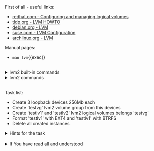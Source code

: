 First of all - useful links:

- [redhat.com - Configuring and managing logical volumes](https://access.redhat.com/documentation/en-us/red_hat_enterprise_linux/9/html/configuring_and_managing_logical_volumes/index)
- [tldp.org - LVM HOWTO](https://tldp.org/HOWTO/LVM-HOWTO/)
- [debian.org - LVM](https://wiki.debian.org/LVM)
- [suse.com - LVM Configuration](https://documentation.suse.com/sles/15-SP1/html/SLES-all/cha-lvm.html)
- [archlinux.org - LVM](https://wiki.archlinux.org/title/LVM)

Manual pages:
- `man lvm`{{exec}}
<br>
<details><summary>lvm2 built-in commands</summary>
<pre>
The following commands are built into lvm without links<br>
  <strong>config</strong>        The same as lvmconfig(8) below.
  <strong>devtypes</strong>      Display the recognised built-in block device types.
  <strong>dumpconfig</strong>    The same as lvmconfig(8) below.
  <strong>formats</strong>       Display recognised metadata formats.
  <strong>fullreport</strong>    Report  information  about  PVs,  PV segments, VGs, LVs and LV segments, all at once.
  <strong>help</strong>          Display the help text.
  <strong>lastlog</strong>       Display log report of last command run in LVM shell if command log reporting is enabled.
  <strong>lvpoll</strong>        Complete lvmpolld operations (Internal command).
  <strong>segtypes</strong>      Display recognised Logical Volume segment types.
  <strong>systemid</strong>      Display any system ID currently set on this host.
  <strong>tags</strong>          Display any tags defined on this host.
  <strong>version</strong>       Display version information.
</pre>
</details>
<details><summary>lvm2 commands</summary>
<pre>
  <strong>pvchange</strong>      Change attributes of a Physical Volume.
  <strong>pvck</strong>          Check Physical Volume metadata.
  <strong>pvcreate</strong>      Initialize a disk or partition for use by LVM.
  <strong>pvdisplay</strong>     Display attributes of a Physical Volume.
  <strong>pvmove</strong>        Move Physical Extents.
  <strong>pvremove</strong>      Remove a Physical Volume.
  <strong>pvresize</strong>      Resize a disk or partition in use by LVM2.
  <strong>pvs</strong>           Report information about Physical Volumes.
  <strong>pvscan</strong>        Scan all disks for Physical Volumes.<br>
  <strong>vgcfgbackup</strong>   Backup Volume Group descriptor area.
  <strong>vgcfgrestore</strong>  Restore Volume Group descriptor area.
  <strong>vgchange</strong>      Change attributes of a Volume Group.
  <strong>vgck</strong>          Check Volume Group metadata.
  <strong>vgconvert</strong>     Convert Volume Group metadata format.
  <strong>vgcreate</strong>      Create a Volume Group.
  <strong>vgdisplay</strong>     Display attributes of Volume Groups.
  <strong>vgexport</strong>      Make volume Groups unknown to the system.
  <strong>vgextend</strong>      Add Physical Volumes to a Volume Group.
  <strong>vgimport</strong>      Make exported Volume Groups known to the system.
  <strong>vgimportclone</strong> Import  and  rename  duplicated  Volume Group (e.g. a hardware snapshot).
  <strong>vgmerge</strong>       Merge two Volume Groups.
  <strong>vgmknodes</strong>     Recreate Volume Group directory  and  Logical  Volume  specialfiles
  <strong>vgreduce</strong>      Reduce  a  Volume  Group by removing one or more Physical Volumes.
  <strong>vgremove</strong>      Remove a Volume Group.
  <strong>vgrename</strong>      Rename a Volume Group.
  <strong>vgs</strong>           Report information about Volume Groups.
  <strong>vgscan</strong>        Scan all disks for Volume Groups and rebuild caches.
  <strong>vgsplit</strong>       Split a Volume Group into two, moving any logical volumes from one Volume Group to another by moving entire Physical Volumes.<br>
  <strong>lvchange</strong>      Change attributes of a Logical Volume.
  <strong>lvconvert</strong>     Convert a Logical Volume from linear to mirror or snapshot.
  <strong>lvcreate</strong>      Create a Logical Volume in an existing Volume Group.
  <strong>lvdisplay</strong>     Display attributes of a Logical Volume.
  <strong>lvextend</strong>      Extend the size of a Logical Volume.
  <strong>lvmconfig</strong>     Display    the   configuration   information   after   loading lvm.conf(5) and any other configuration files.
  <strong>lvmdiskscan</strong>   Scan for all devices visible to LVM2.
  <strong>lvmdump</strong>       Create lvm2 information dumps for diagnostic purposes.
  <strong>lvreduce</strong>      Reduce the size of a Logical Volume.
  <strong>lvremove</strong>      Remove a Logical Volume.
  <strong>lvrename</strong>      Rename a Logical Volume.
  <strong>lvresize</strong>      Resize a Logical Volume.
  <strong>lvs</strong>           Report information about Logical Volumes.
  <strong>lvscan</strong>        Scan (all disks) for Logical Volumes.
</pre>
</details>
<br>

Task list:
- Create 3 loopback devices 256Mb each
- Create 'testvg' lvm2 volume group from this devices
- Create 'testlv1' and 'testlv2' lvm2 logical volumes belongs 'testvg'
- Format 'testlv1' with EXT4 and 'testlv1' with BTRFS
- Delete all created instances

<details><summary>Hints for the task</summary>
<pre>
<strong>Task 1:</strong>
  $ dd if=/dev/zero bs=1M count=256 | tee ld{0..2}
  $ losetup -Pf ld0
  $ losetup -Pf ld1
  $ losetup -Pf ld2
  $ losetup<br>
<strong>Task 2:</strong>
  $ lvm vgcreate testvg /dev/loop0 /dev/loop1 /dev/loop2
  $ lvm pvscan
  $ lvm vgs<br>
<strong>Task 3:</strong>  
  $ lvm lvcreate -n testlv1 -L 300M testvg
  $ lvm lvs
  $ lvm vgs<br>
<strong>Task 4:</strong>
  $ mkfs.ext4 /dev/testvg/testlv1
  $ mkfs.btrfs /dev/testvg/testlv2<br>
<strong>Task 5:</strong>
  $ lvm lvremove testvg/testlv1
  $ lvm lvremove testvg/testlv2
  $ lvm vgremove testvg
  $ lvm pvremove /dev/loop0 /dev/loop1 /dev/loop2
  $ losetup -D
</pre>
</details>
<br>
<details><summary>If You have read all and understood</summary>
<pre>
`touch IReadAllAndUndnderstood`{{exec}}
</pre>
